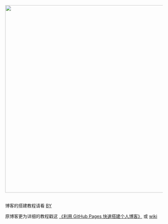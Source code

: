 
<div align="center"> <img src="http://276622709.github.io/img/BY_bolg_logo.png" width="600"/> </div><br>


博客的搭建教程请看 [BY](https://github.com/qiubaiying/qiubaiying.github.io) 
 
原博客更为详细的教程戳这 [《利用 GitHub Pages 快速搭建个人博客》](http://www.jianshu.com/p/e68fba58f75c) 或 [wiki](https://github.com/qiubaiying/qiubaiying.github.io/wiki/%E5%8D%9A%E5%AE%A2%E6%90%AD%E5%BB%BA%E8%AF%A6%E7%BB%86%E6%95%99%E7%A8%8B)







